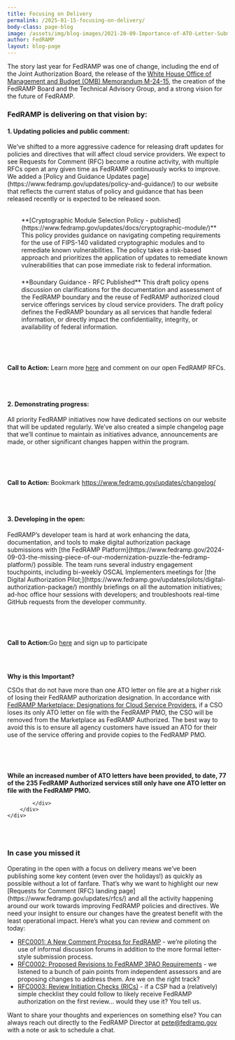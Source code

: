 ```yaml
---
title: Focusing on Delivery 
permalink: /2025-01-15-focusing-on-delivery/
body-class: page-blog
image: /assets/img/blog-images/2021-20-09-Importance-of-ATO-Letter-Submission.png
author: FedRAMP
layout: blog-page
---
```


The story last year for FedRAMP was one of change, including the end of the Joint Authorization Board, the release of the [White House Office of Management and Budget (OMB) Memorandum M-24-15](https://www.fedramp.gov/2024-07-26-the-next-phase-of-fedramp/), the creation of the FedRAMP Board and the Technical Advisory Group, and a strong vision for the future of FedRAMP. 

<h3>FedRAMP is delivering on that vision by:</h3>
<h4>1. Updating policies and public comment:</h4> We’ve shifted to a more aggressive cadence for releasing draft updates for policies and directives that will affect cloud service providers. We expect to see Requests for Comment (RFC) become a routine activity, with multiple RFCs open at any given time as FedRAMP continuously works to improve. We added a [Policy and Guidance Updates page](https://www.fedramp.gov/updates/policy-and-guidance/) to our website that reflects the current status of policy and guidance that has been released recently or is expected to be released soon.
<p style="margin-top: 32px; margin-bottom: 0rem; padding-left:32px;">
**[Cryptographic Module Selection Policy - published](https://www.fedramp.gov/updates/docs/cryptographic-module/)**
This policy provides guidance on navigating competing requirements for the use of FIPS-140 validated cryptographic modules and to remediate known vulnerabilities. The policy takes a risk-based approach and prioritizes the application of updates to remediate known vulnerabilities that can pose immediate risk to federal information.</p>

<p style="margin-top: 22px; margin-bottom: 0rem; padding-left:32px;">
**Boundary Guidance  - RFC Published**
This draft policy opens discussion on clarifications for the documentation and assessment of the FedRAMP boundary and the reuse of FedRAMP authorized cloud service offerings services by cloud service providers. The draft policy defines the FedRAMP boundary as all services that handle federal information, or directly impact the confidentiality, integrity, or availability of federal information.</p> 

<section class="fedramp-page-container lightest-gray-bkg" style="margin-top:30px">
	<div class="grid-container " style="padding: 2rem 0" >
		<div class="full-row grid-row">
			<div class="full-col desktop:grid-col-12">
<p><b>Call to Action:</b> Learn more <a href="https://www.fedramp.gov/updates/rfcs/" target="_blank" rel="noopener noreferrer">here</a> and comment on our open FedRAMP RFCs. 
</p>
			</div>
		</div>
	</div>
</section>

<h4>2. Demonstrating progress:</h4> All priority FedRAMP initiatives now have dedicated sections on our website that will be updated regularly. We’ve also created a simple changelog page that we’ll continue to maintain as initiatives advance, announcements are made, or other significant changes happen within the program. 

<section class="fedramp-page-container lightest-gray-bkg" style="margin-top:30px">
	<div class="grid-container " style="padding: 2rem 0" >
		<div class="full-row grid-row">
			<div class="full-col desktop:grid-col-12">
<p><b>Call to Action:</b> Bookmark <a href="https://www.fedramp.gov/updates/changelog/" target="_blank" rel="noopener noreferrer">https://www.fedramp.gov/updates/changelog/</a>
</p>
			</div>
		</div>
	</div>
</section>

<h4>3. Developing in the open:</h4> FedRAMP’s developer team is hard at work enhancing the data, documentation, and tools to make digital authorization package submissions with [the FedRAMP Platform](https://www.fedramp.gov/2024-09-03-the-missing-piece-of-our-modernization-puzzle-the-fedramp-platform/) possible. The team runs several industry engagement touchpoints, including bi-weekly OSCAL Implementers meetings for [the Digital Authorization Pilot;](https://www.fedramp.gov/updates/pilots/digital-authorization-package/) monthly briefings on all the automation initiatives; ad-hoc office hour sessions with developers; and troubleshoots real-time GitHub requests from the developer community.

<section class="fedramp-page-container lightest-gray-bkg" style="margin-top:30px">
	<div class="grid-container " style="padding: 2rem 0" >
		<div class="full-row grid-row">
			<div class="full-col desktop:grid-col-12">
<p><b>Call to Action:</b>Go <a href="https://www.fedramp.gov/updates/pilots/digital-authorization-package/" target="_blank" rel="noopener noreferrer">here</a> and sign up to participate
</p>
			</div>
		</div>
	</div>
</section>

**Why is this Important?** 

CSOs that do not have more than one ATO letter on file are at a higher risk of losing their FedRAMP authorization designation. In accordance with [FedRAMP Marketplace: Designations for Cloud Service Providers](https://www.fedramp.gov/about-marketplace/), if a CSO loses its only ATO letter on file with the FedRAMP PMO, the CSO will be removed from the Marketplace as FedRAMP Authorized. The best way to avoid this is to ensure all agency customers have issued an ATO for their use of the service offering and provide copies to the FedRAMP PMO.

<section class="fedramp-page-container lightest-gray-bkg" style="margin-top:30px">
	<div class="grid-container " style="padding: 2rem 0" >
		<div class="full-row grid-row">
			<div class="full-col desktop:grid-col-12">
<p><strong>While an increased number of ATO letters have been provided, to date, 77 of the 235 FedRAMP Authorized services still only have one ATO letter on file with the FedRAMP PMO.</strong>
</p>

			</div>
		</div>
	</div>
</section>

<h3>In case you missed it</h3>
Operating in the open with a focus on delivery means we’ve been publishing some key content (even over the holidays!) as quickly as possible without a lot of fanfare. That’s why we want to highlight our new [Requests for Comment (RFC) landing page](https://www.fedramp.gov/updates/rfcs/) and all the activity happening around our work towards improving FedRAMP policies and directives. We need your insight to ensure our changes have the greatest benefit with the least operational impact. Here’s what you can review and comment on today:

- [RFC0001: A New Comment Process for FedRAMP](https://www.fedramp.gov/updates/rfcs/0001/) - we’re piloting the use of informal discussion forums in addition to the more formal letter-style submission process. 
- [RFC0002: Proposed Revisions to FedRAMP 3PAO Requirements](https://www.fedramp.gov/updates/rfcs/0002/) - we listened to a bunch of pain points from independent assessors and are proposing changes to address them. Are we on the right track?
- [RFC0003: Review Initiation Checks (RICs)](https://www.fedramp.gov/updates/rfcs/0003/) - if a CSP had a (relatively) simple checklist they could follow to likely receive FedRAMP authorization on the first review… would they use it? You tell us.

Want to share your thoughts and experiences on something else? You can always reach out directly to the FedRAMP Director at [pete@fedramp.gov](mailto:pete@fedramp.gov) with a note or ask to schedule a chat.
